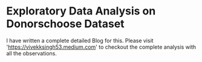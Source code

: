 # Exploratory Data Analysis on Donorschoose Dataset

I have written a complete detailed Blog for this.
Please visit 'https://vivekksingh53.medium.com' to checkout the complete analysis with all the observations.
